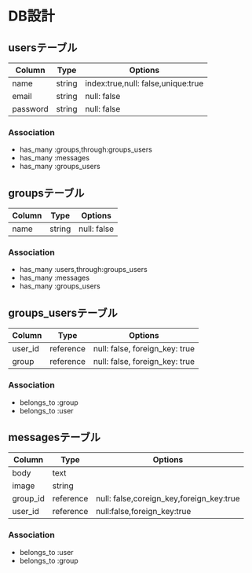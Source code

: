 # DB設計
## usersテーブル
|Column|Type|Options|
|------|----|-------|
|name|string|index:true,null: false,unique:true
|email|string|null: false|
|password|string|null: false|
### Association
- has_many :groups,through:groups_users
- has_many :messages
- has_many :groups_users

## groupsテーブル
|Column|Type|Options|
|------|----|-------|
|name|string|null: false|
### Association
- has_many :users,through:groups_users
- has_many :messages
- has_many :groups_users

## groups_usersテーブル
|Column|Type|Options|
|------|----|-------|
|user_id|reference|null: false, foreign_key: true|
|group|reference|null: false, foreign_key: true|
### Association
- belongs_to :group
- belongs_to :user

## messagesテーブル
|Column|Type|Options|
|------|----|-------|
|body|text|
|image|string|
|group_id|reference|null: false,coreign_key,foreign_key:true|
|user_id|reference|null:false,foreign_key:true|
### Association
- belongs_to :user
- belongs_to :group